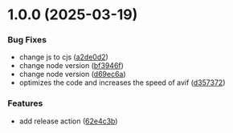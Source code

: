 # 1.0.0 (2025-03-19)


### Bug Fixes

* change js to cjs ([a2de0d2](https://github.com/alexeycorr/image-minify-converter/commit/a2de0d217528ff5635976701803242cb2276e570))
* change node version ([bf3946f](https://github.com/alexeycorr/image-minify-converter/commit/bf3946fcd360b6bc5e37b63c3a79bea54ab5cf41))
* change node version ([d69ec6a](https://github.com/alexeycorr/image-minify-converter/commit/d69ec6a819ed48b6a6f1fae26bd8be30b8b61d4d))
* optimizes the code and increases the speed of avif ([d357372](https://github.com/alexeycorr/image-minify-converter/commit/d357372db22aa274f480ce5454278865f2dd797d))


### Features

* add release action ([62e4c3b](https://github.com/alexeycorr/image-minify-converter/commit/62e4c3b1c34e9ec233cd6abc3d5ade8214ac5228))
